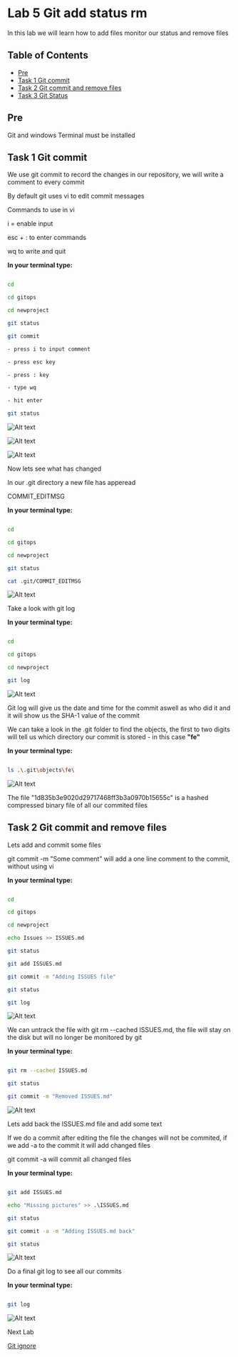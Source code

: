 # Lab 5 Git add status rm

In this lab we will learn how to add files monitor our status and remove files

## Table of Contents

- [Pre](#pre)
- [Task 1 Git commit](#task-1-git-commit)
- [Task 2 Git commit and remove files](#task-2-git-commit-and-remove-files)
- [Task 3 Git Status](#task-3-git-status)

## Pre

Git and windows Terminal must be installed

## Task 1 Git commit

We use git commit to record the changes in our repository, we will write a comment to every commit

By default git uses vi to edit commit messages

Commands to use in vi

i = enable input

esc + : to enter commands

wq to write and quit

__In your terminal type:__

```bash

cd

cd gitops

cd newproject

git status

git commit

- press i to input comment

- press esc key

- press : key

- type wq

- hit enter

git status

```

![Alt text](pics/001_git_commit.png?raw=true "Git commit")

![Alt text](pics/002_vi.png?raw=true "vi comment")

![Alt text](pics/003_git_commit_done.png?raw=true "Git commit done")

Now lets see what has changed

In our .git directory a new file has apperead

COMMIT_EDITMSG

__In your terminal type:__

```bash

cd

cd gitops

cd newproject

git status

cat .git/COMMIT_EDITMSG

```

![Alt text](pics/004_git_editmsg.png?raw=true "Git commit message")

Take a look with git log

__In your terminal type:__

```bash

cd

cd gitops

cd newproject

git log

```

![Alt text](pics/005_git_log.png?raw=true "Git log")

Git log will give us the date and time for the commit aswell as who did it and it will show us the SHA-1 value of the commit

We can take a look in the .git folder to find the objects, the first to two digits will tell us which directory our commit is stored - in this case __"fe"__

__In your terminal type:__

```bash

ls .\.git\objects\fe\

```

![Alt text](pics/006_git_object.png?raw=true "Git object")

The file "1d835b3e9020d29717468ff3b3a0970b15655c" is a hashed compressed binary file of all our commited files

## Task 2 Git commit and remove files

Lets add and commit some files

git commit -m "Some comment" will add a one line comment to the commit, without using vi

__In your terminal type:__

```bash

cd

cd gitops

cd newproject

echo Issues >> ISSUES.md

git status

git add ISSUES.md

git commit -m "Adding ISSUES file"

git status

git log

```

![Alt text](pics/007_git_commit.png?raw=true "Git commit")

We can untrack the file with git rm --cached ISSUES.md, the file will stay on the disk but will no longer be monitored by git

__In your terminal type:__

```bash

git rm --cached ISSUES.md

git status

git commit -m "Removed ISSUES.md"

```

![Alt text](pics/008_git_rm.png?raw=true "Git rm")

Lets add back the ISSUES.md file and add some text

If we do a commit after editing the file the changes will not be commited, if we add -a to the commit it will add changed files

git commit -a will commit all changed files

__In your terminal type:__

```bash

git add ISSUES.md

echo "Missing pictures" >> .\ISSUES.md

git status

git commit -a -m "Adding ISSUES.md back"

git status

```

![Alt text](pics/009_git_commit_a.png?raw=true "Git commit a")

Do a final git log to see all our commits

__In your terminal type:__

```bash

git log

```

![Alt text](pics/010_git_log.png?raw=true "Git log")

Next Lab

[Git ignore](../lab06/lab6.md)
